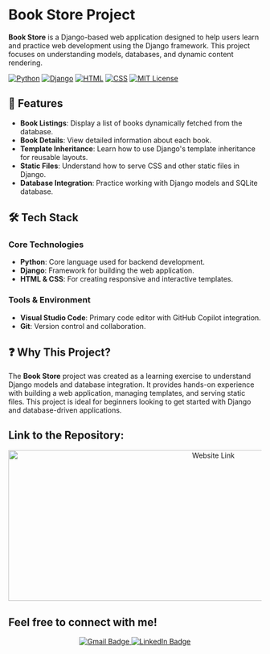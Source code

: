 # Book Store Project

**Book Store** is a Django-based web application designed to help users learn and practice web development using the Django framework. This project focuses on understanding models, databases, and dynamic content rendering.

[![Python](https://img.shields.io/badge/Python-3776AB?logo=python&logoColor=white)](#)
[![Django](https://img.shields.io/badge/Django-092E20?logo=django&logoColor=white)](#)
[![HTML](https://img.shields.io/badge/HTML-E34F26?logo=html5&logoColor=white)](#)
[![CSS](https://img.shields.io/badge/CSS-1572B6?logo=css3&logoColor=white)](#)
[![MIT License](https://img.shields.io/badge/License-MIT-green.svg)](#)

## 🚀 Features

- **Book Listings**: Display a list of books dynamically fetched from the database.
- **Book Details**: View detailed information about each book.
- **Template Inheritance**: Learn how to use Django's template inheritance for reusable layouts.
- **Static Files**: Understand how to serve CSS and other static files in Django.
- **Database Integration**: Practice working with Django models and SQLite database.

## 🛠️ Tech Stack

### Core Technologies

- **Python**: Core language used for backend development.
- **Django**: Framework for building the web application.
- **HTML & CSS**: For creating responsive and interactive templates.

### Tools & Environment

- **Visual Studio Code**: Primary code editor with GitHub Copilot integration.
- **Git**: Version control and collaboration.

## ❓ Why This Project?

The **Book Store** project was created as a learning exercise to understand Django models and database integration. It provides hands-on experience with building a web application, managing templates, and serving static files. This project is ideal for beginners looking to get started with Django and database-driven applications.

## Link to the Repository:

<p align="center">
<a href="https://github.com/PacemakerX/book_store.git">
  <img src="https://media2.giphy.com/media/v1.Y2lkPTc5MGI3NjExb2o0cHUxdWt6aGVseDluMDV6N3RqdmlmamtlaWl3Y3phZHkxejRsbyZlcD12MV9pbnRlcm5hbF9naWZfYnlfaWQmY3Q9Zw/cFUmEXHRqg2f6Z8Di3/giphy.gif" alt="Website Link" style="width:800px; height:300px; object-fit: cover;">
</a>
<p>

## Feel free to connect with me!

<p align="center">
  <a href="mailto:sparsh.officialwork@gmail.com">
    <img src="https://img.shields.io/badge/Gmail-sparsh.officialwork@gmail.com-D14836?style=for-the-badge&logo=gmail&logoColor=white" alt="Gmail Badge" />
  </a>
  <a href="https://www.linkedin.com/in/sparshsoni">
    <img src="https://img.shields.io/badge/LinkedIn-Connect-blue?style=for-the-badge&logo=linkedin&logoColor=white" alt="LinkedIn Badge" />
  </a>
</p>

